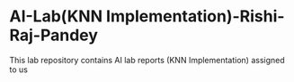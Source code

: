# AI-Lab(KNN Implementation)-Rishi-Raj-Pandey
This lab repository contains AI lab reports (KNN Implementation) assigned to us
